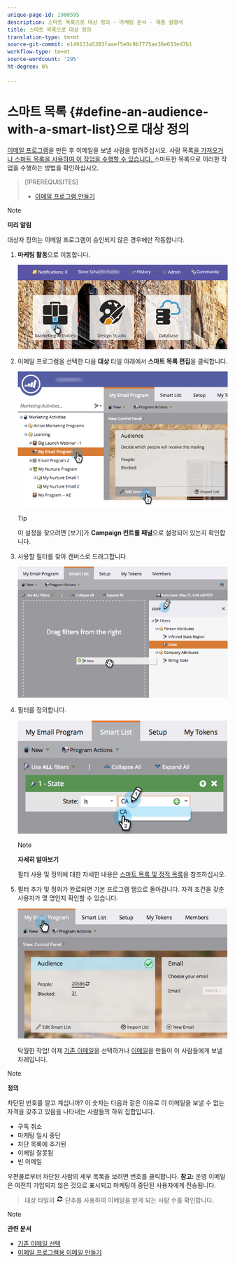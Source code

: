 ```yaml
---
unique-page-id: 1900595
description: 스마트 목록으로 대상 정의 - 마케팅 문서 - 제품 설명서
title: 스마트 목록으로 대상 정의
translation-type: tm+mt
source-git-commit: e149133a5383faaef5e9c9b7775ae36e633ed7b1
workflow-type: tm+mt
source-wordcount: '295'
ht-degree: 0%

---
```



# 스마트 목록 {#define-an-audience-with-a-smart-list}으로 대상 정의

[이메일 프로그램](../../../../product-docs/email-marketing/email-programs/creating-an-email-program/create-an-email-program.md)을 만든 후 이메일을 보낼 사람을 알려주십시오. 사람 목록[을 가져오거나 스마트 목록을 사용하여 이 작업을 수행할 수 있습니다. ](define-an-audience-by-importing-a-list.md) 스마트한 목록으로 이러한 작업을 수행하는 방법을 확인하십시오.

>[!PREREQUISITES]
>
>* [이메일 프로그램 만들기](../../../../product-docs/email-marketing/email-programs/creating-an-email-program/create-an-email-program.md)

>



>[!NOTE]
>
>**미리 알림**
>
>대상자 정의는 이메일 프로그램이 승인되지 않은 경우에만 작동합니다.

1. **마케팅 활동**&#x200B;으로 이동합니다.

   ![](assets/login-marketing-activities.png)

1. 이메일 프로그램을 선택한 다음 **대상** 타일 아래에서 **스마트 목록 편집**&#x200B;을 클릭합니다.

   ![](assets/2017-05-22-09-46-37.png)

   >[!TIP]
   >
   >이 설정을 찾으려면 [보기]가 **Campaign 컨트롤 패널**&#x200B;으로 설정되어 있는지 확인합니다.

1. 사용할 필터를 찾아 캔버스로 드래그합니다.

   ![](assets/dragstate.png)

1. 필터를 정의합니다.

   ![](assets/image2014-9-12-11-3a1-3a14.png)

   >[!NOTE]
   >
   >**자세히 알아보기**
   >
   >
   >필터 사용 및 정의에 대한 자세한 내용은 [스마트 목록 및 정적 목록](http://docs.marketo.com/display/docs/smart+lists+and+static+lists)을 참조하십시오.

1. 필터 추가 및 정의가 완료되면 기본 프로그램 탭으로 돌아갑니다. 자격 조건을 갖춘 사용자가 몇 명인지 확인할 수 있습니다.

   ![](assets/myemailprogram.jpg)

   탁월한 작업! 이제 [기존 이메일](../../../../product-docs/email-marketing/email-programs/email-program-actions/choose-an-existing-email.md)을 선택하거나 [이메일](../../../../product-docs/email-marketing/email-programs/email-program-actions/create-an-email-for-an-email-program.md)을 만들어 이 사람들에게 보낼 차례입니다.

>[!NOTE]
>
>**정의**
>
>차단된 번호를 알고 계십니까? 이 숫자는 다음과 같은 이유로 이 이메일을 보낼 수 없는 자격을 갖추고 있음을 나타내는 사람들의 하위 집합입니다.
>
>* 구독 취소
>* 마케팅 일시 중단
>* 차단 목록에 추가된
>* 이메일 잘못됨
>* 빈 이메일

>
>
우편물로부터 차단된 사람의 세부 목록을 보려면 번호를 클릭합니다. **참고:** 운영 이메일은 여전히 가입되지 않은 것으로 표시되고 마케팅이 중단된 사용자에게 전송됩니다.
>
>대상 타일의 ![—](assets/image2014-10-23-16-3a32-3a36.png) 단추를 사용하여 이메일을 받게 되는 사람 수를 확인합니다.

>[!NOTE]
>
>**관련 문서**
>
>* [기존 이메일 선택](../../../../product-docs/email-marketing/email-programs/email-program-actions/choose-an-existing-email.md)
>* [이메일 프로그램용 이메일 만들기](../../../../product-docs/email-marketing/email-programs/email-program-actions/create-an-email-for-an-email-program.md)

>



